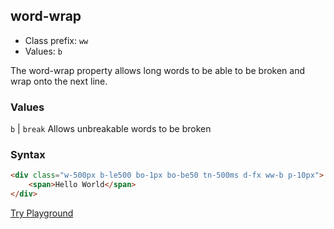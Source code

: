 ## word-wrap
- Class prefix: `ww`
- Values: `b`

The word-wrap property allows long words to be able to be broken and wrap onto the next line.

### Values

`b` | `break`
Allows unbreakable words to be broken

### Syntax

```html
<div class="w-500px b-le500 bo-1px bo-be50 tn-500ms d-fx ww-b p-10px">
    <span>Hello World</span>
</div>
```
[Try Playground](../../../demo)
